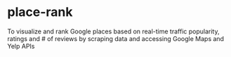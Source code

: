 # place-rank
To visualize and rank Google places based on real-time traffic popularity, ratings and # of reviews by scraping data and accessing Google Maps and Yelp APIs
